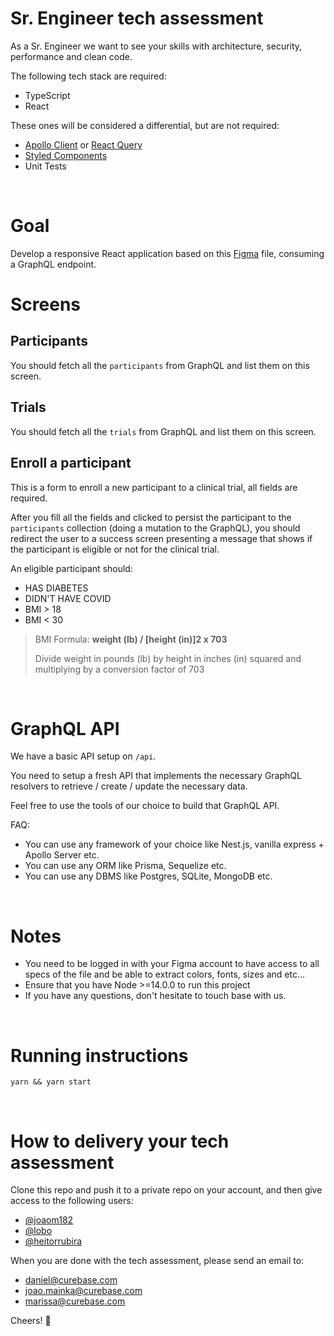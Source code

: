 # Sr. Engineer tech assessment
As a Sr. Engineer we want to see your skills with architecture, security, performance and clean code.
<br />

The following tech stack are required:
- TypeScript
- React

These ones will be considered a differential, but are not required:
- [Apollo Client](https://www.apollographql.com/docs/react/) or [React Query](https://react-query.tanstack.com/)
- [Styled Components](https://styled-components.com/)
- Unit Tests

<br />

# Goal
Develop a responsive React application based on this [Figma](https://www.figma.com/file/IGiTFyYotEnc94XwfMuVCE/Tech-Assessment?node-id=0%3A1) file, consuming a GraphQL endpoint.

# Screens

## Participants
You should fetch all the `participants` from GraphQL and list them on this screen.
  
## Trials
You should fetch all the `trials` from GraphQL and list them on this screen.

## Enroll a participant
This is a form to enroll a new participant to a clinical trial, all fields are required.

After you fill all the fields and clicked to persist the participant to the `participants` collection (doing a mutation to the GraphQL), you should redirect the user to a success screen presenting a message that shows if the participant is eligible or not for the clinical trial.

An eligible participant should:
- HAS DIABETES
- DIDN'T HAVE COVID
- BMI > 18
- BMI < 30

> BMI Formula: **weight (lb) / [height (in)]2 x 703**
>
> Divide weight in pounds (lb) by height in inches (in) squared and multiplying by a conversion factor of 703

<br />

# GraphQL API

We have a basic API setup on `/api`.

You need to setup a fresh API that implements the necessary GraphQL resolvers to retrieve / create / update the necessary data.

Feel free to use the tools of our choice to build that GraphQL API.

FAQ:
- You can use any framework of your choice like Nest.js, vanilla express + Apollo Server etc.
- You can use any ORM like Prisma, Sequelize etc.
- You can use any DBMS like Postgres, SQLite, MongoDB etc.

<br />

# Notes
- You need to be logged in with your Figma account to have access to all specs of the file and be able to extract colors, fonts, sizes and etc...
- Ensure that you have Node >=14.0.0 to run this project
- If you have any questions, don't hesitate to touch base with us.

<br />

# Running instructions
`yarn && yarn start`

<br />

# How to delivery your tech assessment
Clone this repo and push it to a private repo on your account, and then give access to the following users:
- [@joaom182](https://github.com/joaom182)
- [@lobo](https://github.com/lobo)
- [@heitorrubira](https://github.com/heitorrubira)

When you are done with the tech assessment, please send an email to:
- daniel@curebase.com
- joao.mainka@curebase.com
- marissa@curebase.com

Cheers! 🍻
